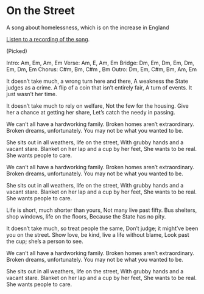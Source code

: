 # On the Street

A song about homelessness, which is on the increase in England

[Listen to a recording of the song](/assets/audio/OnTheStreet.wav).

(Picked)

Intro: Am, Em, Am, Em
Verse: Am, E, Am, Em
Bridge: Dm, Em, Dm, Em, Dm, Em, Dm, Em
Chorus: C#m, Bm, C#m , Bm
Outro: Dm, Em, C#m, Bm, Am, Em

It doesn’t take much, a wrong turn here and there,
A weakness the State judges as a crime.
A flip of a coin that isn’t entirely fair,
A turn of events. It just wasn’t her time.

It doesn’t take much to rely on welfare,
Not the few for the housing.
Give her a chance at getting her share,
Let’s catch the needy in passing.

We can’t all have a hardworking family.
Broken homes aren’t extraordinary.
Broken dreams, unfortunately.
You may not be what you wanted to be.

She sits out in all weathers, life on the street,
With grubby hands and a vacant stare.
Blanket on her lap and a cup by her feet,
She wants to be real. She wants people to care.

We can’t all have a hardworking family.
Broken homes aren’t extraordinary.
Broken dreams, unfortunately.
You may not be what you wanted to be.

She sits out in all weathers, life on the street,
With grubby hands and a vacant stare.
Blanket on her lap and a cup by her feet,
She wants to be real. She wants people to care.

Life is short, much shorter than yours,
Not many live past fifty.
Bus shelters, shop windows, life on the floors,
Because the State has no pity.

It doesn’t take much, so treat people the same,
Don’t judge; it might’ve been you on the street.
Show love, be kind, live a life without blame,
Look past the cup; she’s a person to see.

We can’t all have a hardworking family.
Broken homes aren’t extraordinary.
Broken dreams, unfortunately.
You may not be what you wanted to be.

She sits out in all weathers, life on the street,
With grubby hands and a vacant stare.
Blanket on her lap and a cup by her feet,
She wants to be real. She wants people to care.

&nbsp;
